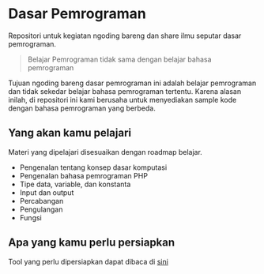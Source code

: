 # Dasar Pemrograman
Repositori untuk kegiatan ngoding bareng dan share ilmu seputar dasar pemrograman.

> Belajar Pemrograman tidak sama dengan belajar bahasa pemrograman

Tujuan ngoding bareng dasar pemrograman ini adalah belajar pemrograman dan tidak sekedar belajar bahasa pemrograman tertentu. Karena alasan inilah, di repositori ini kami berusaha untuk menyediakan sample kode dengan bahasa pemrograman yang berbeda.

## Yang akan kamu pelajari
Materi yang dipelajari disesuaikan dengan roadmap belajar.
+ Pengenalan tentang konsep dasar komputasi
+ Pengenalan bahasa pemrograman PHP
+ Tipe data, variable, dan konstanta
+ Input dan output
+ Percabangan
+ Pengulangan
+ Fungsi

## Apa yang kamu perlu persiapkan
Tool yang perlu dipersiapkan dapat dibaca di [sini](tool.md)
